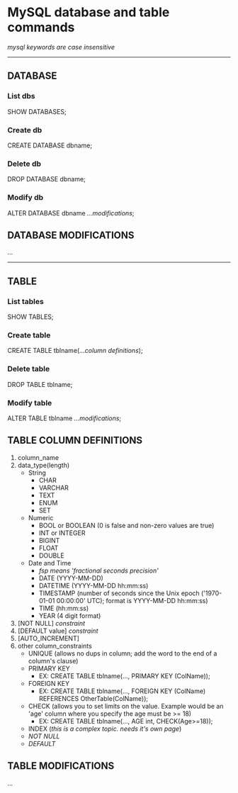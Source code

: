 # MySQL database and table commands
*mysql keywords are case insensitive*

---

## DATABASE

### **List dbs**
SHOW DATABASES;
### **Create db**
CREATE DATABASE dbname;
### **Delete db**
DROP DATABASE dbname;
### **Modify db**
ALTER DATABASE dbname *...modifications*;

## DATABASE MODIFICATIONS
...

---

## TABLE

### **List tables**
SHOW TABLES;
### **Create table**
CREATE TABLE tblname(*...column definitions*);
### **Delete table**
DROP TABLE tblname;
### **Modify table**
ALTER TABLE tblname *...modifications*;

## TABLE COLUMN DEFINITIONS
1. column_name 
2. data_type(length) 
   - String
     - CHAR
     - VARCHAR
     - TEXT
     - ENUM
     - SET
   - Numeric
     - BOOL or BOOLEAN (0 is false and non-zero values are true)
     - INT or INTEGER
     - BIGINT
     - FLOAT
     - DOUBLE
   - Date and Time
     - *fsp means 'fractional seconds precision'*
     - DATE (YYYY-MM-DD)
     - DATETIME (YYYY-MM-DD hh:mm:ss)
     - TIMESTAMP (number of seconds since the Unix epoch ('1970-01-01 00:00:00' UTC); format is YYYY-MM-DD hh:mm:ss)
     - TIME (hh:mm:ss)
     - YEAR (4 digit format)
3. [NOT NULL] *constraint*
4. [DEFAULT value] *constraint*
5. [AUTO_INCREMENT] 
6. other column_constraints
   - UNIQUE (allows no dups in column; add the word to the end of a column's clause)
   - PRIMARY KEY
     - EX: CREATE TABLE tblname(..., PRIMARY KEY (ColName));
   - FOREIGN KEY
     - EX: CREATE TABLE tblname(..., FOREIGN KEY (ColName) REFERENCES OtherTable(ColName));
   - CHECK (allows you to set limits on the value. Example would be an 'age' column where you specify the age must be >= 18)
     - EX: CREATE TABLE tblname(..., AGE int, CHECK(Age>=18));
   - INDEX (*this is a complex topic. needs it's own page*)
   - *NOT NULL*
   - *DEFAULT*

## TABLE MODIFICATIONS
...

